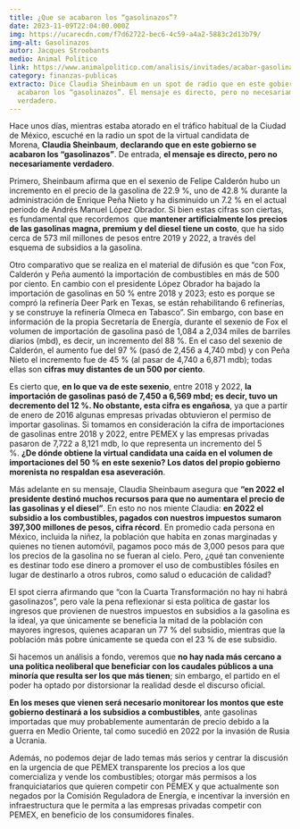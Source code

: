 ```yaml
---
title: ¿Que se acabaron los “gasolinazos”?
date: 2023-11-09T22:04:00.000Z
img: https://ucarecdn.com/f7d62722-bec6-4c59-a4a2-5883c2d13b79/
img-alt: Gasolinazos
autor: Jacques Stroobants
medio: Animal Político
link: https://www.animalpolitico.com/analisis/invitades/acabar-gasolinazos-claudia-sheinbaum-spot
category: finanzas-publicas
extracto: Dice Claudia Sheinbaum en un spot de radio que en este gobierno se
  acabaron los “gasolinazos”. El mensaje es directo, pero no necesariamente
  verdadero.
---
```

Hace unos días, mientras estaba atorado en el tráfico habitual de la Ciudad de México, escuché en la radio un spot de la virtual candidata de Morena, **Claudia Sheinbaum**, **declarando que en este gobierno se acabaron los “gasolinazos”**. De entrada, **el mensaje es directo, pero no necesariamente verdadero**.

Primero, Sheinbaum afirma que en el sexenio de Felipe Calderón hubo un incremento en el precio de la gasolina de 22.9 %, uno de 42.8 % durante la administración de Enrique Peña Nieto y ha disminuido un 7.2 % en el actual periodo de Andrés Manuel López Obrador. Si bien estas cifras son ciertas, es fundamental que recordemos  que **mantener artificialmente los precios de las gasolinas magna, premium y del diesel tiene un costo**, que ha sido cerca de 573 mil millones de pesos entre 2019 y 2022, a través del esquema de subsidios a la gasolina.

Otro comparativo que se realiza en el material de difusión es que “con Fox, Calderón y Peña aumentó la importación de combustibles en más de 500 por ciento. En cambio con el presidente López Obrador ha bajado la importación de gasolinas en 50 % entre 2018 y 2023; esto es porque se compró la refinería Deer Park en Texas, se están rehabilitando 6 refinerías, y se construye la refinería Olmeca en Tabasco”. Sin embargo, con base en información de la propia Secretaría de Energía, durante el sexenio de Fox el volumen de importación de gasolina pasó de 1,084 a 2,034 miles de barriles diarios (mbd), es decir, un incremento del 88 %. En el caso del sexenio de Calderón, el aumento fue del 97 % (pasó de 2,456 a 4,740 mbd) y con Peña Nieto el incremento fue de 45 % (al pasar de 4,740 a 6,871 mdb); todas ellas son **cifras muy distantes de un 500 por ciento**.

Es cierto que, **en lo que va de este sexenio**, entre 2018 y 2022, **la importación de gasolinas pasó de 7,450 a 6,569 mbd; es decir, tuvo un decremento del 12 %. No obstante, esta cifra es engañosa**, ya que a partir de enero de 2016 algunas empresas privadas obtuvieron el permiso de importar gasolinas. Si tomamos en consideración la cifra de importaciones de gasolinas entre 2018 y 2022, entre PEMEX y las empresas privadas pasaron de 7,722 a 8,121 mdb, lo que representa un incremento del 5 %. **¿De dónde obtiene la virtual candidata una caída en el volumen de importaciones del 50 % en este sexenio? Los datos del propio gobierno morenista no respaldan esa aseveración**.

Más adelante en su mensaje, Claudia Sheinbaum asegura que **“en 2022 el presidente destinó muchos recursos para que no aumentara el precio de las gasolinas y el diesel”**. En esto no nos miente Claudia: **en 2022 el subsidio a los combustibles, pagados con nuestros impuestos sumaron 397,300 millones de pesos, cifra récord**. En promedio cada persona en México, incluida la niñez, la población que habita en zonas marginadas y quienes no tienen automóvil, pagamos poco más de 3,000 pesos para que los precios de la gasolina no se fueran al cielo. Pero, ¿qué tan conveniente es destinar todo ese dinero a promover el uso de combustibles fósiles en lugar de destinarlo a otros rubros, como salud o educación de calidad?

El spot cierra afirmando que “con la Cuarta Transformación no hay ni habrá gasolinazos”, pero vale la pena reflexionar si esta política de gastar los ingresos que provienen de nuestros impuestos en subsidios a la gasolina es la ideal, ya que únicamente se beneficia la mitad de la población con mayores ingresos, quienes acaparan un 77 % del subsidio, mientras que la población más pobre únicamente se queda con el 23 % de ese subsidio.

Si hacemos un análisis a fondo, veremos que **no hay nada más cercano a una política neoliberal que beneficiar con los caudales públicos a una minoría que resulta ser los que más tienen**; sin embargo, el partido en el poder ha optado por distorsionar la realidad desde el discurso oficial.

**En los meses que vienen será necesario monitorear los montos que este gobierno destinará a los subsidios a combustibles**, ante gasolinas importadas que muy probablemente aumentarán de precio debido a la guerra en Medio Oriente, tal como sucedió en 2022 por la invasión de Rusia a Ucrania.

Además, no podemos dejar de lado temas más serios y centrar la discusión en la urgencia de que PEMEX transparente los precios a los que comercializa y vende los combustibles; otorgar más permisos a los franquiciatarios que quieren competir con PEMEX y que actualmente son negados por la Comisión Reguladora de Energía, e incentivar la inversión en infraestructura que le permita a las empresas privadas competir con PEMEX, en beneficio de los consumidores finales.